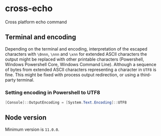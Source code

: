 # cross-echo

Cross platform echo command

## Terminal and encoding

Depending on the terminal and encoding, interpretation of the escaped characters with `\0nnn`, `\nnn` and `\xnn` for extended ASCII characters the output might be replaced with other printable characters (Powershell, Windows Powershell Core, Windows Command Line). Although a sequence of bytes from extended ASCII characters representing a character in `UTF8` is fine. This might be fixed with process output redirection, or using a third-party terminal.

### Setting encoding in Powershell to UTF8

```powershell
[Console]::OutputEncoding = [System.Text.Encoding]::UTF8
```

## Node version

Minimum version is `11.0.0`.
